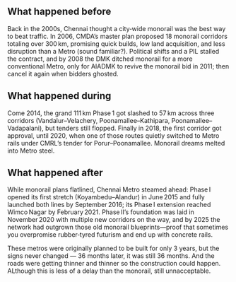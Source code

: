 ## What happened before

Back in the 2000s, Chennai thought a city‑wide monorail was the best way to beat traffic. In 2006, CMDA’s master plan proposed 18 monorail corridors totaling over 300 km, promising quick builds, low land acquisition, and less disruption than a Metro (sound familiar?). Political shifts and a PIL stalled the contract, and by 2008 the DMK ditched monorail for a more conventional Metro, only for AIADMK to revive the monorail bid in 2011; then cancel it again when bidders ghosted.

## What happened during

Come 2014, the grand 111 km Phase 1 got slashed to 57 km across three corridors (Vandalur–Velachery, Poonamallee–Kathipara, Poonamallee–Vadapalani), but tenders still flopped. Finally in 2018, the first corridor got approval, until 2020, when one of those routes quietly switched to Metro rails under CMRL’s tender for Porur–Poonamallee. Monorail dreams melted into Metro steel.

## What happened after

While monorail plans flatlined, Chennai Metro steamed ahead: Phase I opened its first stretch (Koyambedu–Alandur) in June 2015 and fully launched both lines by September 2016; its Phase I extension reached Wimco Nagar by February 2021. Phase II’s foundation was laid in November 2020 with multiple new corridors on the way, and by 2025 the network had outgrown those old monorail blueprints—proof that sometimes you overpromise rubber‑tyred futurism and end up with concrete rails.

These metros were originally planned to be built for only 3 years, but the signs never changed — 36 months later, it was still 36 months. And the roads were getting thinner and thinner so the construction could happen. ALthough this is less of a delay than the monorail, still unnacceptable. 